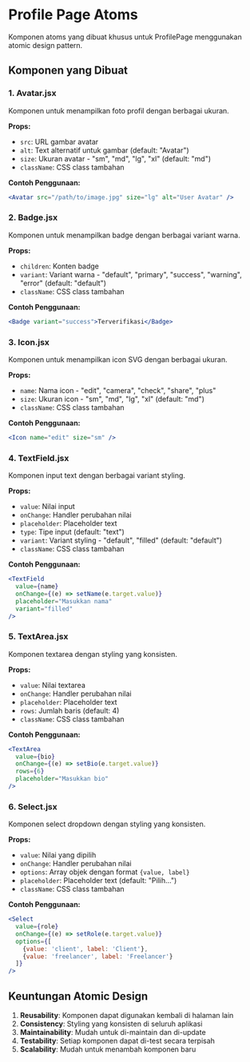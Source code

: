 # Profile Page Atoms

Komponen atoms yang dibuat khusus untuk ProfilePage menggunakan atomic design pattern.

## Komponen yang Dibuat

### 1. Avatar.jsx
Komponen untuk menampilkan foto profil dengan berbagai ukuran.

**Props:**
- `src`: URL gambar avatar
- `alt`: Text alternatif untuk gambar (default: "Avatar")
- `size`: Ukuran avatar - "sm", "md", "lg", "xl" (default: "md")
- `className`: CSS class tambahan

**Contoh Penggunaan:**
```jsx
<Avatar src="/path/to/image.jpg" size="lg" alt="User Avatar" />
```

### 2. Badge.jsx
Komponen untuk menampilkan badge dengan berbagai variant warna.

**Props:**
- `children`: Konten badge
- `variant`: Variant warna - "default", "primary", "success", "warning", "error" (default: "default")
- `className`: CSS class tambahan

**Contoh Penggunaan:**
```jsx
<Badge variant="success">Terverifikasi</Badge>
```

### 3. Icon.jsx
Komponen untuk menampilkan icon SVG dengan berbagai ukuran.

**Props:**
- `name`: Nama icon - "edit", "camera", "check", "share", "plus"
- `size`: Ukuran icon - "sm", "md", "lg", "xl" (default: "md")
- `className`: CSS class tambahan

**Contoh Penggunaan:**
```jsx
<Icon name="edit" size="sm" />
```

### 4. TextField.jsx
Komponen input text dengan berbagai variant styling.

**Props:**
- `value`: Nilai input
- `onChange`: Handler perubahan nilai
- `placeholder`: Placeholder text
- `type`: Tipe input (default: "text")
- `variant`: Variant styling - "default", "filled" (default: "default")
- `className`: CSS class tambahan

**Contoh Penggunaan:**
```jsx
<TextField 
  value={name} 
  onChange={(e) => setName(e.target.value)} 
  placeholder="Masukkan nama"
  variant="filled"
/>
```

### 5. TextArea.jsx
Komponen textarea dengan styling yang konsisten.

**Props:**
- `value`: Nilai textarea
- `onChange`: Handler perubahan nilai
- `placeholder`: Placeholder text
- `rows`: Jumlah baris (default: 4)
- `className`: CSS class tambahan

**Contoh Penggunaan:**
```jsx
<TextArea 
  value={bio} 
  onChange={(e) => setBio(e.target.value)} 
  rows={6}
  placeholder="Masukkan bio"
/>
```

### 6. Select.jsx
Komponen select dropdown dengan styling yang konsisten.

**Props:**
- `value`: Nilai yang dipilih
- `onChange`: Handler perubahan nilai
- `options`: Array objek dengan format `{value, label}`
- `placeholder`: Placeholder text (default: "Pilih...")
- `className`: CSS class tambahan

**Contoh Penggunaan:**
```jsx
<Select 
  value={role} 
  onChange={(e) => setRole(e.target.value)} 
  options={[
    {value: 'client', label: 'Client'},
    {value: 'freelancer', label: 'Freelancer'}
  ]}
/>
```

## Keuntungan Atomic Design

1. **Reusability**: Komponen dapat digunakan kembali di halaman lain
2. **Consistency**: Styling yang konsisten di seluruh aplikasi
3. **Maintainability**: Mudah untuk di-maintain dan di-update
4. **Testability**: Setiap komponen dapat di-test secara terpisah
5. **Scalability**: Mudah untuk menambah komponen baru
